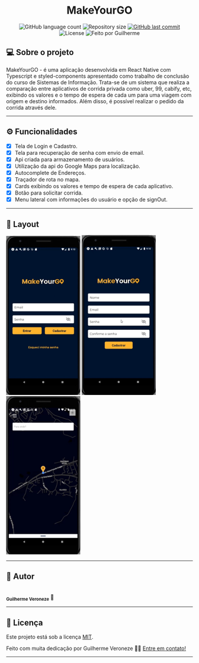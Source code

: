 <h1 align="center">
    MakeYourGO
</h1>

<p align="center">
  <img alt="GitHub language count" src="https://img.shields.io/github/languages/count/Veronezegui/MakeYourGO?color=%2304D361">

  <img alt="Repository size" src="https://img.shields.io/github/repo-size/Veronezegui/MakeYourGO">
  
  <a href="https://github.com/Veronezegui/MakeYourGO/commits/main">
    <img alt="GitHub last commit" src="https://img.shields.io/github/last-commit/Veronezegui/MakeYourGO">
  </a>
    
   <img alt="License" src="https://img.shields.io/badge/license-MIT-brightgreen">
  
  <img alt="Feito por Guilherme" src="https://img.shields.io/badge/feito%20por-Guilherme-%237519C1">
  
</p>

## 💻 Sobre o projeto

MakeYourGO - é uma aplicação desenvolvida em React Native com Typescript e styled-components apresentado como trabalho de conclusão do curso de Sistemas de Informação. Trata-se de um sistema que realiza a comparação entre aplicativos de corrida privada como uber, 99, cabify, etc, exibindo os valores e o tempo de espera de cada um para uma viagem com origem e destino informados. Além disso, é possível realizar o pedido da corrida através dele. 

---

## ⚙️ Funcionalidades

- [x] Tela de Login e Cadastro.
- [x] Tela para recuperação de senha com envio de email.
- [x] Api criada para armazenamento de usuários.
- [x] Utilização da api do Google Maps para localização.
- [x] Autocomplete de Endereços.
- [x] Traçador de rota no mapa.
- [x] Cards exibindo os valores e tempo de espera de cada aplicativo.
- [x] Botão para solicitar corrida.
- [x] Menu lateral com informações do usuário e opção de signOut.  

---

## 🎨 Layout

<p>
    <img alt="Visual" title="#Visual" src="./login.png" width="200px">
    <img alt="Visual" title="#Visual" src="./register.png" width="200px">
    <img alt="Visual" title="#Visual" src="./mapPage.png" width="200px">
</p>

---

## 🦸 Autor

<img style="border-radius: 50%;" src="https://avatars.githubusercontent.com/u/47906992?v=4" width="100px;" alt=""/>
 <br />
 <sub><b>Guilherme Veroneze</b></sub></a> 🚀
 <br />


---


## 📝 Licença

Este projeto está sob a licença [MIT](./LICENSE).

Feito com muita dedicação por Guilherme Veroneze 👋🏽 [Entre em contato!](https://github.com/Veronezegui)

---
